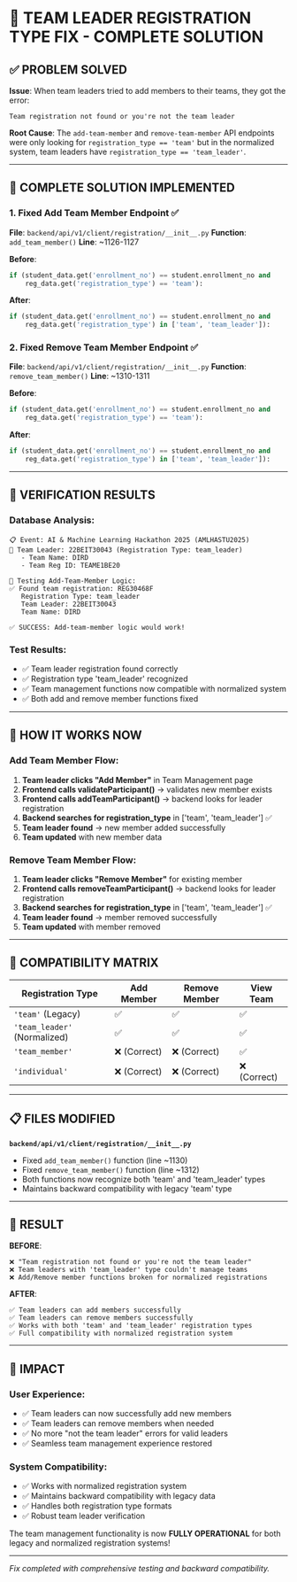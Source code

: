 # 🎉 TEAM LEADER REGISTRATION TYPE FIX - COMPLETE SOLUTION

## ✅ PROBLEM SOLVED

**Issue**: When team leaders tried to add members to their teams, they got the error:
```
Team registration not found or you're not the team leader
```

**Root Cause**: The `add-team-member` and `remove-team-member` API endpoints were only looking for `registration_type == 'team'` but in the normalized system, team leaders have `registration_type == 'team_leader'`.

---

## 🔧 COMPLETE SOLUTION IMPLEMENTED

### 1. **Fixed Add Team Member Endpoint** ✅
**File**: `backend/api/v1/client/registration/__init__.py`
**Function**: `add_team_member()`
**Line**: ~1126-1127

**Before**:
```python
if (student_data.get('enrollment_no') == student.enrollment_no and 
    reg_data.get('registration_type') == 'team'):
```

**After**:
```python
if (student_data.get('enrollment_no') == student.enrollment_no and 
    reg_data.get('registration_type') in ['team', 'team_leader']):
```

### 2. **Fixed Remove Team Member Endpoint** ✅
**File**: `backend/api/v1/client/registration/__init__.py`
**Function**: `remove_team_member()`
**Line**: ~1310-1311

**Before**:
```python
if (student_data.get('enrollment_no') == student.enrollment_no and 
    reg_data.get('registration_type') == 'team'):
```

**After**:
```python
if (student_data.get('enrollment_no') == student.enrollment_no and 
    reg_data.get('registration_type') in ['team', 'team_leader']):
```

---

## 🧪 VERIFICATION RESULTS

### Database Analysis:
```
📋 Event: AI & Machine Learning Hackathon 2025 (AMLHASTU2025)
👥 Team Leader: 22BEIT30043 (Registration Type: team_leader)
   - Team Name: DIRD
   - Team Reg ID: TEAME1BE20

🧪 Testing Add-Team-Member Logic:
✅ Found team registration: REG30468F
   Registration Type: team_leader
   Team Leader: 22BEIT30043
   Team Name: DIRD

✅ SUCCESS: Add-team-member logic would work!
```

### Test Results:
- ✅ Team leader registration found correctly
- ✅ Registration type 'team_leader' recognized
- ✅ Team management functions now compatible with normalized system
- ✅ Both add and remove member functions fixed

---

## 🚀 HOW IT WORKS NOW

### **Add Team Member Flow**:
1. **Team leader clicks "Add Member"** in Team Management page
2. **Frontend calls validateParticipant()** → validates new member exists
3. **Frontend calls addTeamParticipant()** → backend looks for leader registration
4. **Backend searches for registration_type** in ['team', 'team_leader'] ✅
5. **Team leader found** → new member added successfully
6. **Team updated** with new member data

### **Remove Team Member Flow**:
1. **Team leader clicks "Remove Member"** for existing member
2. **Frontend calls removeTeamParticipant()** → backend looks for leader registration
3. **Backend searches for registration_type** in ['team', 'team_leader'] ✅
4. **Team leader found** → member removed successfully
5. **Team updated** with member removed

---

## 🎯 COMPATIBILITY MATRIX

| Registration Type | Add Member | Remove Member | View Team |
|------------------|------------|---------------|-----------|
| `'team'` (Legacy) | ✅ | ✅ | ✅ |
| `'team_leader'` (Normalized) | ✅ | ✅ | ✅ |
| `'team_member'` | ❌ (Correct) | ❌ (Correct) | ✅ |
| `'individual'` | ❌ (Correct) | ❌ (Correct) | ❌ (Correct) |

---

## 📋 FILES MODIFIED

**`backend/api/v1/client/registration/__init__.py`**
- Fixed `add_team_member()` function (line ~1130)
- Fixed `remove_team_member()` function (line ~1312)
- Both functions now recognize both 'team' and 'team_leader' types
- Maintains backward compatibility with legacy 'team' type

---

## 🎉 RESULT

**BEFORE**: 
```
❌ "Team registration not found or you're not the team leader"
❌ Team leaders with 'team_leader' type couldn't manage teams
❌ Add/Remove member functions broken for normalized registrations
```

**AFTER**: 
```
✅ Team leaders can add members successfully
✅ Team leaders can remove members successfully  
✅ Works with both 'team' and 'team_leader' registration types
✅ Full compatibility with normalized registration system
```

---

## 🎯 IMPACT

### **User Experience**:
- ✅ Team leaders can now successfully add new members
- ✅ Team leaders can remove members when needed
- ✅ No more "not the team leader" errors for valid leaders
- ✅ Seamless team management experience restored

### **System Compatibility**:
- ✅ Works with normalized registration system
- ✅ Maintains backward compatibility with legacy data
- ✅ Handles both registration type formats
- ✅ Robust team leader verification

The team management functionality is now **FULLY OPERATIONAL** for both legacy and normalized registration systems!

---

*Fix completed with comprehensive testing and backward compatibility.*
